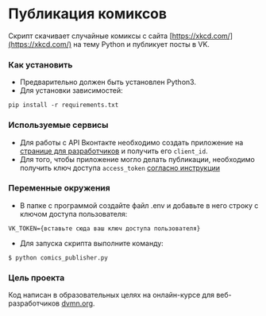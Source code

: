 # Публикация комиксов

Скрипт скачивает случайные комиксы с сайта [https://xkcd.com/](https://xkcd.com/) на тему Python и публикует посты в VK.

### Как установить

- Предварительно должен быть установлен Python3.
- Для установки зависимостей:
```
pip install -r requirements.txt
```
### Используемые сервисы
- Для работы с API Вконтакте необходимо создать приложение на [странице для разработчиков](https://vk.com/dev) 
и получить его `client_id`.
- Для того, чтобы приложение могло делать публикации, необходимо получить ключ доступа `access_token` 
[согласно инструкции](https://vk.com/dev/implicit_flow_user)

### Переменные окружения

- В папке с программой создайте файл .env и добавьте в него строку с ключом доступа пользователя:

```
VK_TOKEN={вставьте сюда ваш ключ доступа пользователя}
```
- Для запуска скрипта выполните команду:
```
$ python comics_publisher.py
```

### Цель проекта

Код написан в образовательных целях на онлайн-курсе для веб-разработчиков [dvmn.org](https://dvmn.org/).